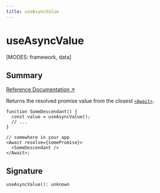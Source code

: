 ```yaml
---
title: useAsyncValue
---
```


# useAsyncValue

[MODES: framework, data]

## Summary

[Reference Documentation ↗](https://api.reactrouter.com/v7/functions/react_router.useAsyncValue.html)

Returns the resolved promise value from the closest [`<Await>`](../components/Await).

```tsx
function SomeDescendant() {
  const value = useAsyncValue();
  // ...
}

// somewhere in your app
<Await resolve={somePromise}>
  <SomeDescendant />
</Await>;
```

## Signature

```tsx
useAsyncValue(): unknown 
```

